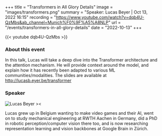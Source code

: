 +++
title = "Transformers in All Glory Details"
image = "images/transformers.png"
summary = "Speaker: Lucas Beyer | Oct 13, 2022 16:15"
recording = "https://www.youtube.com/watch?v=dqb4U-QzMbs&ab_channel=Munich%F0%9F%A5%A8NLP"
url = "/events/transformers-in-all-glory-details"
date = "2022-10-13"
+++

<!--more-->

{{< youtube dqb4U-QzMbs >}}

### About this event

In this talk, Lucas will take a deep dive into the Transformer architecture and the attention mechanism. He will provide context around the model, and explain how it has recently been adapted to various ML communities/modalities. The slides are available at http://lucasb.eyer.be/transformer

### Speaker

![Lucas Beyer ><](/images/lucas-beyer.jpeg)

Lucas grew up in Belgium wanting to make video games and their AI, went on to study mechanical engineering at RWTH Aachen in Germany, did a PhD in robotic perception/computer vision there too, and is now researching representation learning and vision backbones at Google Brain in Zürich.